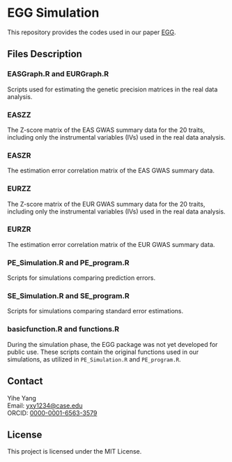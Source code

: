# EGG Simulation

This repository provides the codes used in our paper [EGG](https://arxiv.org/abs/2401.07767).

## Files Description

### EASGraph.R and EURGraph.R
Scripts used for estimating the genetic precision matrices in the real data analysis.

### EASZZ 
The Z-score matrix of the EAS GWAS summary data for the 20 traits, including only the instrumental variables (IVs) used in the real data analysis.

### EASZR 
The estimation error correlation matrix of the EAS GWAS summary data.

### EURZZ 
The Z-score matrix of the EUR GWAS summary data for the 20 traits, including only the instrumental variables (IVs) used in the real data analysis.

### EURZR 
The estimation error correlation matrix of the EUR GWAS summary data.

### PE_Simulation.R and PE_program.R 
Scripts for simulations comparing prediction errors.

### SE_Simulation.R and SE_program.R 
Scripts for simulations comparing standard error estimations.

### basicfunction.R and functions.R
During the simulation phase, the EGG package was not yet developed for public use. These scripts contain the original functions used in our simulations, as utilized in `PE_Simulation.R` and `PE_program.R`.

## Contact

Yihe Yang  
Email: yxy1234@case.edu  
ORCID: [0000-0001-6563-3579](https://orcid.org/0000-0001-6563-3579)

## License

This project is licensed under the MIT License.
